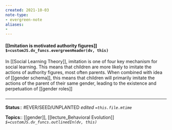 ```yaml
---
created: 2021-10-03
note-type: 
- evergreen-note
aliases:
- 
---
```

#### [[Imitation is motivated authority figures]] `$=customJS.dv_funcs.evergreenHeader(dv, this)`

In [[Social Learning Theory]], imitation is one of four key mechanism for social learning. This means that children are more likely to imitate the actions of authority figures, most often parents. When combined with idea of [[gender schema]], this means that children will primarily imitate the actions of the parent of their same gender, leading to the existence and perpetuation of [[gender roles]]


### <hr class="footnote"/>

**Status**:: #EVER/SEED/UNPLANTED 
*edited `=this.file.mtime`*

**Topics**:: [[gender]], [[lecture_Behavioral Evolution]]
*`$=customJS.dv_funcs.outlinedIn(dv, this)`*

